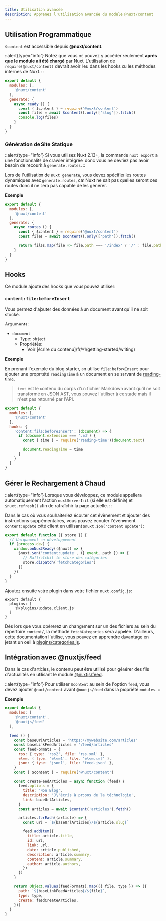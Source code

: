 ```yaml
---
title: Utilisation avancée
description: Apprenez l'utilisation avancée du module @nuxt/content
---
```


## Utilisation Programmatique

`$content` est accessible depuis **@nuxt/content**.

::alert{type="info"}
Notez que vous ne pouvez y accéder seulement **après que le module ait été chargé** par Nuxt. L'utilisation de `require(@nuxt/content)` devrait avoir lieu dans les hooks ou les méthodes internes de Nuxt.
::

```js
export default {
  modules: [,
    '@nuxt/content'
  ],
  generate: {
    async ready () {
      const { $content } = require('@nuxt/content')
      const files = await $content().only(['slug']).fetch()
      console.log(files)
    }
  }
}
```

### Génération de Site Statique

::alert{type="info"}
Si vous utilisez Nuxt 2.13+, la commande `nuxt export` a une fonctionnalité de crawler intégrée, donc vous ne devriez pas avoir besoin de recourir à `generate.routes`.
::

Lors de l'utilisation de `nuxt generate`, vous devez spécifier les routes dynamiques avec `generate.routes`, car Nuxt ne sait pas quelles seront ces routes donc il ne sera pas capable de les générer.

**Exemple**

```js
export default {
  modules: [,
    '@nuxt/content'
  ],
  generate: {
    async routes () {
      const { $content } = require('@nuxt/content')
      const files = await $content().only(['path']).fetch()

      return files.map(file => file.path === '/index' ? '/' : file.path)
    }
  }
}
```

## Hooks

Ce module ajoute des hooks que vous pouvez utiliser:

### `content:file:beforeInsert`

Vous permez d'ajouter des données à un document avant qu'il ne soit stocké.

Arguments:

- `document`
  - Type: `object`
  - Propriétés:
    - Voir [écrire du contenu]/fr/v1/getting-started/writing)

**Exemple**

En prenant l'exemple du blog starter, on utilise `file:beforeInsert` pour ajouter une propritété `readingTime` à un document en se servant de [reading-time](https://github.com/ngryman/reading-time).

> `text` est le contenu du corps d'un fichier Markdown avant qu'il ne soit transformé en JSON AST, vous pouvez l'utiliser à ce stade mais il n'est pas retourné par l'API.

```js
export default {
  modules: [,
    '@nuxt/content'
  ],
  hooks: {
    'content:file:beforeInsert': (document) => {
      if (document.extension === '.md') {
        const { time } = require('reading-time')(document.text)

        document.readingTime = time
      }
    }
  }
}
```

## Gérer le Rechargement à Chaud

::alert{type="info"}
Lorsque vous développez, ce module appellera automatiquement l'action `nuxtServerInit` (si elle est définie) et `$nuxt.refresh()` afin de rafraîchir la page actuelle.
::

Dans le cas où vous souhaiteriez écouter cet évènement et ajouter des instructions supplémentaires, vous pouvez écouter l'évènement `content:update` côté client en utilisant `$nuxt.$on('content:update')`:

```js{}[plugins/update.client.js
export default function ({ store }) {
  // Uniquement en développement
  if (process.dev) {
    window.onNuxtReady(($nuxt) => {
      $nuxt.$on('content:update', ({ event, path }) => {
        // Raffraîchit le store des catégories
        store.dispatch('fetchCategories')
      })
    })
  }
}
```

Ajoutez ensuite votre plugin dans votre fichier `nuxt.config.js`:

```js{}[nuxt.config.js]
export default {
  plugins: [
    '@/plugins/update.client.js'
  ]
}
```

Dès lors que vous opèrerez un changement sur un des fichiers au sein du répertoire `content/`, la méthode `fetchCategories` sera appelée. D'ailleurs, cette documentation l'utilise, vous pouvez en apprendre davantage en jetant un oeil à [plugins/categories.js](https://github.com/nuxt/content/blob/master/docs/plugins/categories.js).

## Intégration avec @nuxtjs/feed

Dans le cas d'articles, le contenu peut être utilisé pour générer des fils d'actualités en utilisant le module [@nuxtjs/feed](https://github.com/nuxt-community/feed-module).

::alert{type="info"}
Pour utiliser `$content` au sein de l'option `feed`, vous devez ajouter `@nuxt/content` avant `@nuxtjs/feed` dans la propriété `modules`.
::

**Exemple**

```js
export default {
  modules: [
    '@nuxt/content',
    '@nuxtjs/feed'
  ],

  feed () {
    const baseUrlArticles = 'https://mywebsite.com/articles'
    const baseLinkFeedArticles = '/feed/articles'
    const feedFormats = {
      rss: { type: 'rss2', file: 'rss.xml' },
      atom: { type: 'atom1', file: 'atom.xml' },
      json: { type: 'json1', file: 'feed.json' },
    }
    const { $content } = require('@nuxt/content')

    const createFeedArticles = async function (feed) {
      feed.options = {
        title: 'Mon Blog',
        description: 'J\'écris à propos de la téchnologie',
        link: baseUrlArticles,
      }
      const articles = await $content('articles').fetch()

      articles.forEach((article) => {
        const url = `${baseUrlArticles}/${article.slug}`

        feed.addItem({
          title: article.title,
          id: url,
          link: url,
          date: article.published,
          description: article.summary,
          content: article.summary,
          author: article.authors,
        })
      })
    }

    return Object.values(feedFormats).map(({ file, type }) => ({
      path: `${baseLinkFeedArticles}/${file}`,
      type: type,
      create: feedCreateArticles,
    }))
  }
}
```
